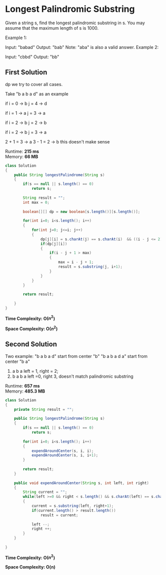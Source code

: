# Longest Palindromic Substring

Given a string s, find the longest palindromic substring in s. You may assume that the maximum length of s is 1000.

Example 1:

Input: "babad"
Output: "bab"
Note: "aba" is also a valid answer.
Example 2:

Input: "cbbd"
Output: "bb"

## First Solution
dp we try to cover all cases.

Take "b a b a d" as an example

if i = 0 -> b
   j = 4 -> d
   
if i = 1 -> a
   j = 3 -> a
   
if i = 2 -> b
   j = 2 -> b
   
if i = 2 -> b
   j = 3 -> a
   
   2 + 1 = 3 -> a
   3 - 1 = 2 -> b this doesn't make sense
 
Runtime: **215 ms**  
Memory: **66 MB**

```java
class Solution 
{
    public String longestPalindrome(String s) 
    {
        if(s == null || s.length() == 0)
            return s;
        
        String result = "";
        int max = 0;
        
        boolean[][] dp = new boolean[s.length()][s.length()];
        
        for(int i=0; i<s.length(); i++)
        {
            for(int j=0; j<=i; j++)
            {
                dp[j][i] = s.charAt(j) == s.charAt(i)  && ((i - j <= 2) || dp[j+1][i-1]);
                if(dp[j][i])
                {
                    if(i - j + 1 > max)
                    {
                        max = i - j + 1;
                        result = s.substring(j, i+1);
                    }
                }
            }
        }
        
        return result;
    
    }
}
```
**Time Complexity: O($n^2$)**

**Space Complexity: O($n^2$)**

## Second Solution

Two example: 
"b a b a d"     start from center "b"
"b a b a d a"   start from center "b a"
1. a b a left = 1, right = 2; 
2. b a b a left =0, right 3, doesn't match palindromic substring

Runtime: **657 ms**  
Memory: **485.3 MB**

```java
class Solution 
{
    private String result = "";
    
    public String longestPalindrome(String s) 
    {
        if(s == null || s.length() == 0)
            return s;
        
        for(int i=0; i<s.length(); i++)
        {
            expendAroundCenter(s, i, i);
            expendAroundCenter(s, i, i+1);
        }
        
        return result;
    }
    
    public void expendAroundCenter(String s, int left, int right)
    {
        String current = "";
        while(left >=0 && right < s.length() && s.charAt(left) == s.charAt(right))
        {            
            current = s.substring(left, right+1);   
            if(current.length() > result.length())
                result = current;
            
            left --;
            right ++;   
        }    
    }
    
}
```

**Time Complexity: O($n^2$)**

**Space Complexity: O(n)**





